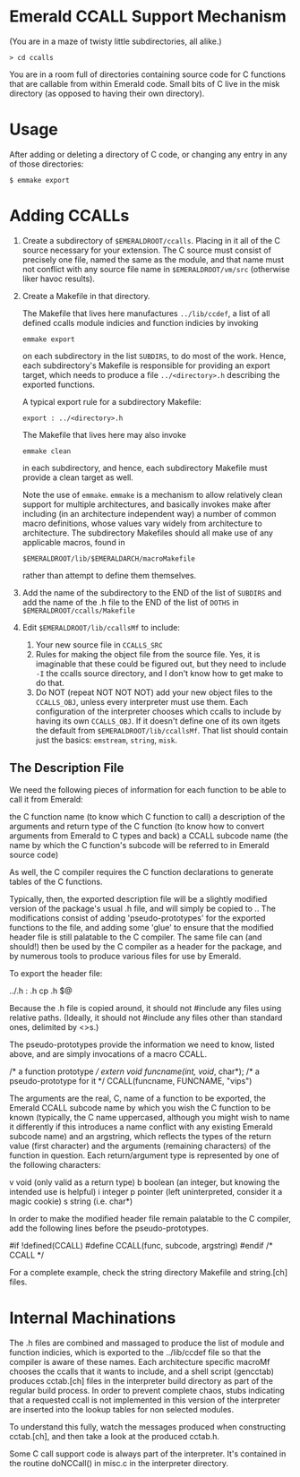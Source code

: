Emerald CCALL Support Mechanism
===============================

(You are in a maze of twisty little subdirectories, all alike.)

    > cd ccalls

You are in a room full of directories containing source code for C
functions that are callable from within Emerald code. Small bits of C
live in the misk directory (as opposed to having their own directory).

Usage
=====

After adding or deleting a directory of C code, or changing any entry
in any of those directories:

    $ emmake export

Adding CCALLs
=============

1.  Create a subdirectory of `$EMERALDROOT/ccalls`. Placing in it all
    of the C source necessary for your extension.  The C source must
    consist of precisely one file, named the same as the module, and
    that name must not conflict with any source file name in
    `$EMERALDROOT/vm/src` (otherwise liker havoc results).

2.  Create a Makefile in that directory.

    The Makefile that lives here manufactures `../lib/ccdef`, a list
    of all defined ccalls module indicies and function indicies by
    invoking

        emmake export

    on each subdirectory in the list `SUBDIRS`, to do most of the
    work. Hence, each  subdirectory's Makefile is responsible for
    providing an export target, which needs to produce a file
    `../<directory>.h` describing the exported functions.

    A typical export rule for a subdirectory Makefile:

        export : ../<directory>.h

    The Makefile that lives here may also invoke

        emmake clean

    in each subdirectory, and hence, each subdirectory Makefile must
    provide a clean target as well.

    Note the use of `emmake`. `emmake` is a mechanism to allow
    relatively clean support for multiple architectures, and basically
    invokes make after including (in an architecture independent way) a
    number of common macro definitions, whose values vary widely from
    architecture to architecture.  The subdirectory Makefiles should all
    make use of any applicable macros, found in

        $EMERALDROOT/lib/$EMERALDARCH/macroMakefile

    rather than attempt to define them themselves.

3.  Add the name of the subdirectory to the END of the list of
    `SUBDIRS` and add the name of the .h file to the END of the list of
    `DOTHS` in `$EMERALDROOT/ccalls/Makefile`

4.  Edit `$EMERALDROOT/lib/ccallsMf` to include:

    1.  Your new source file in `CCALLS_SRC`
    2.  Rules for making the object file from the source file. Yes, it is
        imaginable that these could be figured out, but they need to include
        `-I` the ccalls source directory, and I don't know how to get make
        to do that.
    3.  Do NOT (repeat NOT NOT NOT) add your new object files to the
        `CCALLS_OBJ`, unless every interpreter must use them. Each
        configuration of the interpreter chooses which ccalls to include
        by having its own `CCALLS_OBJ`. If it doesn't define one of its
        own itgets the default from `$EMERALDROOT/lib/ccallsMf`. That list
        should contain just the basics: `emstream`, `string`, `misk`.

The Description File
-------------------

We need the following pieces of information for each function to be
able to call it from Emerald:

   the C function name (to know which C function to call)
   a description of the arguments and return type of the C function (to 
       know how to convert arguments from Emerald to C types and back) 
   a CCALL subcode name (the name by which the C function's subcode 
       will be referred to in Emerald source code) 

As well, the C compiler requires the C function declarations to
generate tables of the C functions.

Typically, then, the exported description file will be a slightly 
modified version of the package's usual .h file, and will simply be 
copied to ..  The modifications consist of adding 'pseudo-prototypes' 
for the exported functions to the file, and adding some 'glue' to 
ensure that the modified header file is still palatable to the C 
compiler.  The same file can (and should!) then be used by the C 
compiler as a header for the package, and by numerous tools to produce 
various files for use by Emerald. 

To export the header file:

  ../<directory>.h : <directory>.h
      cp <directory>.h $@

Because the .h file is copied around, it should not #include any files 
using relative paths.  (Ideally, it should not #include any files other 
than standard ones, delimited by <>s.) 

The pseudo-prototypes provide the information we need to know, listed 
above, and are simply invocations of a macro CCALL. 

   /* a function prototype */
   extern void funcname(int, void*, char*);
   /* a pseudo-prototype for it */
   CCALL(funcname, FUNCNAME, "vips")

The arguments are the real, C, name of a function to be exported, the 
Emerald CCALL subcode name by which you wish the C function to be known 
(typically, the C name uppercased, although you might wish to name it 
differently if this introduces a name conflict with any existing 
Emerald subcode name) and an argstring, which reflects the types of the 
return value (first character) and the arguments (remaining characters) 
of the function in question.  Each return/argument type is represented
by one of the following characters: 

   v   void       (only valid as a return type)
   b   boolean    (an integer, but knowing the intended use is helpful)
   i   integer 
   p   pointer    (left uninterpreted, consider it a magic cookie)
   s   string     (i.e. char*)

In order to make the modified header file remain palatable to the C 
compiler, add the following lines before the pseudo-prototypes.  

   #if !defined(CCALL)
   #define CCALL(func, subcode, argstring) 
   #endif /* CCALL */

For a complete example, check the string directory Makefile and string.[ch]
files.


Internal Machinations
====================

The .h files are combined and massaged to produce the list of module and
function indicies, which is exported to the ../lib/ccdef file so that the
compiler is aware of these names.  Each architecture specific macroMf
chooses the ccalls that it wants to include, and a shell script (gencctab)
produces cctab.[ch] files in the interpreter build directory as part of the
regular build process.  In order to prevent complete chaos, stubs indicating
that a requested ccall is not implemented in this version of the interpreter
are inserted into the lookup tables for non selected modules.

To understand this fully, watch the messages produced when constructing
cctab.[ch], and then take a look at the produced cctab.h.

Some C call support code is always part of the interpreter.  It's 
contained in the routine doNCCall() in misc.c in the interpreter directory.

